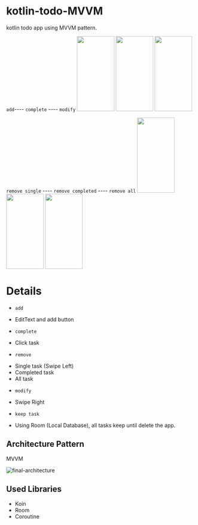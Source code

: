 # kotlin-todo-MVVM
kotlin todo app using MVVM pattern.

`add`---- `complete` ---- `modify`
<img src="https://user-images.githubusercontent.com/71416677/132951673-93ffef6f-4572-486b-9026-38565aba6a39.gif" width="100" height="200"/>
<img src="https://user-images.githubusercontent.com/71416677/132951700-502da9a8-b4b1-4270-9a4b-31c87a7be12a.gif" width="100" height="200"/>
<img src="https://user-images.githubusercontent.com/71416677/132951687-67ca9d63-3a2d-4ff8-bc56-cf5a2f7df270.gif" width="100" height="200"/>




`remove single` ---- `remove completed` ---- `remove all`
<img src="https://user-images.githubusercontent.com/71416677/132951712-ce404bd5-e908-4576-9fd5-cb99bd4ad070.gif" width="100" height="200"/>
<img src="https://user-images.githubusercontent.com/71416677/132951721-588188f2-55ff-49c9-9a70-3cb49dc608b9.gif" width="100" height="200"/>
<img src="https://user-images.githubusercontent.com/71416677/132951728-d6b23015-1362-40eb-b039-f774d5210733.gif" width="100" height="200"/>

# Details
* `add`
-  EditText and add button

* `complete`
-  Click task

* `remove`
-  Single task  (Swipe Left)
-  Completed task
-  All task

* `modify`
-  Swipe Right

* `keep task`
-  Using Room (Local Database), all tasks keep until delete the app.

## Architecture Pattern
MVVM 

![final-architecture](https://user-images.githubusercontent.com/71416677/132950781-3b8c1373-825b-4685-a900-de84f4e5f062.png)


## Used Libraries
* Koin
* Room
* Coroutine




